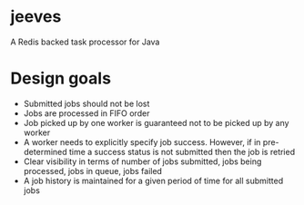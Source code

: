 # jeeves
A Redis backed task processor for Java

Design goals
============
- Submitted jobs should not be lost
- Jobs are processed in FIFO order
- Job picked up by one worker is guaranteed not to be picked up by any worker
- A worker needs to explicitly specify job success. However, if in pre-determined time a success status is not submitted then the job is retried
- Clear visibility in terms of number of jobs submitted, jobs being processed, jobs in queue, jobs failed
- A job history is maintained for a given period of time for all submitted jobs